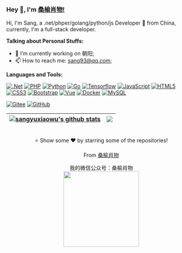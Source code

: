 ### Hey 👋, I'm [桑榆肖物!](https://github.com/sangyuxiaowu) 

Hi, I'm Sang, a .net/phper/golang/python/js Developer 🚀 from China, currently, I'm a full-stack developer.

**Talking about Personal Stuffs:**

- 🔭 I’m currently working on 朝阳;
- 📫 How to reach me: sang93@qq.com;

**Languages and Tools:**  

[![.Net](https://img.shields.io/badge/-.NET-512bd4?style=flat&logo=.net&link=https://github.com/marin1993)](https://github.com/sangyuxiaowu) 
[![PHP](https://img.shields.io/badge/Php-black?style=flat&logo=php&logoColor=white&link=https://github.com/marin1993)](https://github.com/sangyuxiaowu) 
[![Python](https://img.shields.io/badge/-Python-black?style=flat&logo=python&link=https://github.com/marin1993)](https://github.com/sangyuxiaowu) 
[![Go](https://img.shields.io/badge/Go-blue?style=flat&logo=go&logoColor=white&link=https://github.com/marin1993)](https://github.com/sangyuxiaowu) 
[![Tensorflow](https://img.shields.io/badge/-Tensorflow-gray?style=flat&logo=tensorflow&link=https://github.com/marin1993)](https://github.com/sangyuxiaowu) 
[![JavaScript](https://img.shields.io/badge/-JavaScript-black?style=flat&logo=javascript&link=https://github.com/marin1993)](https://github.com/sangyuxiaowu) 
[![HTML5](https://img.shields.io/badge/-HTML5-E34F26?style=flat&logo=html5&logoColor=white&link=https://github.com/marin1993)](https://github.com/sangyuxiaowu) 
[![CSS3](https://img.shields.io/badge/-CSS3-1572B6?style=flat&logo=css3&link=https://github.com/marin1993)](https://github.com/sangyuxiaowu) 
[![Bootstrap](https://img.shields.io/badge/-Bootstrap-563D7C?style=flat&logo=bootstrap&link=https://github.com/marin1993)](https://github.com/sangyuxiaowu) 
[![Vue](https://img.shields.io/badge/-Vue-black?style=flat&logo=vue.js&link=https://github.com/marin1993)](https://github.com/sangyuxiaowu) 
[![Docker](https://img.shields.io/badge/-Docker-black?style=flat&logo=docker&link=https://github.com/marin1993)](https://github.com/sangyuxiaowu) 
[![MySQL](https://img.shields.io/badge/-MySQL-black?style=flat&logo=mysql&link=https://github.com/marin1993)](https://github.com/sangyuxiaowu)

[![Gitee](https://img.shields.io/badge/-Git-c71d24?style=flat&logo=gitee&link=https://github.com/phachon)](https://gitee.com/sang93) 
[![GitHub](https://img.shields.io/badge/-GitHub-181717?style=flat&logo=github&link=https://github.com/phachon)](https://github.com/sangyuxiaowu)


| <a href="https://github.com/sangyuxiaowu"><img align="center" src="https://github-readme-stats.vercel.app/api?username=sangyuxiaowu&show_icons=true&include_all_commits=true&theme=buefy&hide_border=true" alt="sangyuxiaowu's github stats" /></a> | <a href="https://github.com/sangyuxiaowu"><img align="center" src="https://github-readme-stats.vercel.app/api/top-langs/?username=sangyuxiaowu&layout=compact&theme=buefy&hide_border=true" /></a> |
| ------------- | ------------- |

<p align="center"> 
  <br/>⭐️ Show some ❤️ by starring some of the repositories!
</p>
<p align="center">
  From <a href="https://github.com/sangyuxiaowu">桑榆肖物</a>
</p>

<p align="center">
我的微信公众号：桑榆肖物 <br/>
<img src="https://open.weixin.qq.com/qr/code?username=gh_c874018d0317" width="200px" height="200px"/>
</p>
